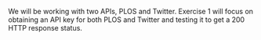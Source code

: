 We will be working with two APIs, PLOS and Twitter. 
Exercise 1 will focus on obtaining an API key for both PLOS and Twitter and testing it to get a 200 HTTP response status. 